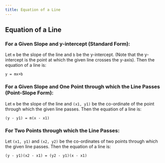```yaml
---
title: Equation of a Line
---
```

## Equation of a Line

### For a Given Slope and y-intercept (Standard Form):
Let `m` be the slope of the line and `b` be the y-intercept. (Note that the y-intercept is the point at which the given line crosses the y-axis). Then the equation of a line is:

`y = mx+b`

### For a Given Slope and One Point through which the Line Passes (Point-Slope Form):
Let `m` be the slope of the line and `(x1, y1)` be the co-ordinate of the point through which the given line passes. Then the equation of a line is:

`(y - y1) = m(x - x1)`

### For Two Points through which the Line Passes:
Let `(x1, y1)` and `(x2, y2)` be the co-ordinates of two points through which the given line passes. Then the equation of a line is:

`(y - y1)(x2 - x1) = (y2 - y1)(x - x1) `
